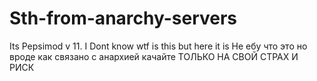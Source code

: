# Sth-from-anarchy-servers
Its Pepsimod v 11. I Dont know wtf is this but here it is
Не ебу что это но вроде как связано с анархией
качайте ТОЛЬКО НА СВОЙ СТРАХ И РИСК
